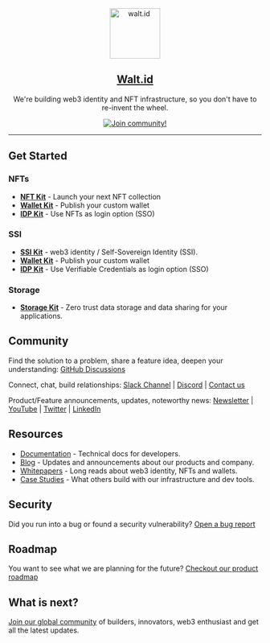 <div align="center">
<div>
    <a href="https://walt.id">
    <img alt="walt.id" src="https://user-images.githubusercontent.com/48290617/186866872-7b5b079b-d729-4585-a354-1e97d316b36f.png" width=100/>
    </a>    
</div>
    <h2><a href="https://walt.id" target="_blank">Walt.id</a></h2>
<p>We're building web3 identity and NFT infrastructure, so you don't have to re-invent the wheel.</p>
<a href="https://walt.id/community">
    <img src="https://img.shields.io/badge/Join-The Community-blue.svg?style=flat" alt="Join community!" />
  </a>

<hr>
<div>
</div>

</div>


## Get Started

### NFTs

* <a href="https://github.com/walt-id/waltid-nftkit" target="_blank" style="font-weight:bold;">NFT Kit</a> - Launch your next NFT collection
* <a href="https://github.com/walt-id/waltid-walletkit" target="_blank" style="font-weight:bold;">Wallet Kit</a> - Publish your custom wallet 
* <a href="https://github.com/walt-id/waltid-idpkit" target="_blank" style="font-weight:bold;">IDP Kit</a> - Use NFTs as login option (SSO) 

### SSI 
* <a href="https://github.com/walt-id/waltid-ssikit" target="_blank" style="font-weight:bold;">SSI Kit</a> - web3 identity / Self-Sovereign Identity (SSI).
* <a href="https://github.com/walt-id/waltid-walletkit" target="_blank" style="font-weight:bold;">Wallet Kit</a> - Publish your custom wallet 
* <a href="https://github.com/walt-id/waltid-idpkit" target="_blank" style="font-weight:bold;">IDP Kit</a> - Use Verifiable Credentials as login option (SSO) 


### Storage
* <a href="https://github.com/walt-id/waltid-storage-kit" target="_blank" style="font-weight:bold;">Storage Kit</a> - Zero trust data storage and data sharing for your applications.

## Community

Find the solution to a problem, share a feature idea, deepen your understanding: <a href="https://github.com/walt-id/.github/discussions" target="_blank">GitHub Discussions</a>

Connect, chat, build relationships: <a href="https://waltid-dev.slack.com/join/shared_invite/zt-18slw2akx-XHWso1LIh1AHYJqDdNyjmA#/shared-invite/email" href="_blank">Slack Channel</a> | <a href="https://discord.gg/zUnxncExF5" href="_blank">Discord</a> | [Contact us](https://walt.id/contact)

Product/Feature announcements, updates, noteworthy news: <a href="https://walt.id/newsletter">Newsletter</a> | <a href="https://www.youtube.com/channel/UCXfOzrv3PIvmur_CmwwmdLA">YouTube</a> | <a href="https://mobile.twitter.com/walt_id" target="_blank">Twitter</a> | <a href="https://at.linkedin.com/company/walt-id" target="_blank">LinkedIn</a>



## Resources 
* <a href="https://docs.walt.id/" target="_blank">Documentation</a> - Technical docs for developers.
* <a href="https://walt.id/blog" target="_blank">Blog</a> - Updates and announcements about our products and company.
* <a href="https://walt.id/white-papers" target="_blank">Whitepapers</a> - Long reads about web3 identity, NFTs and wallets.
* <a href="https://walt.id/case-studies" target="_blank">Case Studies</a> - What others build with our infrastructure and dev tools.

## Security

Did you run into a bug or found a security vulnerability? [Open a bug report](https://github.com/walt-id/.github/discussions/5)

## Roadmap 

You want to see what we are planning for the future? [Checkout our product roadmap](https://github.com/orgs/walt-id/projects/10/views/4)


## What is next?

<a href="https://walt.id/newsletter" target="_blank">Join our global community</a> of builders, innovators, web3 enthusiast and get all the latest updates.
